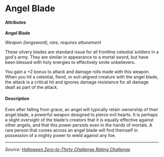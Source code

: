 # Angel Blade

#### Attributes

**Angel Blade**
 
_Weapon (longsword), rare, requires attunement_
 
These silvery blades are standard issue for all frontline celestial soldiers in a god's army. They are similar in appearance to a mortal sword, but have been blessed with holy energies to effectively smite unbelievers.

You gain a +2 bonus to attack and damage rolls made with this weapon. When you hit a celestial, fiend, or evil-aligned creature with the angel blade, the attack is a critical hit and ignores damage resistance for all damage dealt as part of the attack.

#### Description

Even after falling from grace, an angel will typically retain ownership of their angel blade, a powerful weapon designed to pierce evil hearts. It is perhaps a slight oversight of the blade's creators that it is equally effective against other angels, and that this power persists even in the hands of mortals. A rare person that comes across an angel blade will find themself in possession of a mighty power to wield against any foe.

---

_Source: [Halloween Zero-to-Thirty Challenge Rating Challenge](https://github.com/mpanighetti/dnd5e-030crc)_
